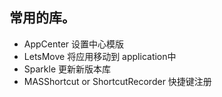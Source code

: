 
## 常用的库。
* AppCenter 
  设置中心模版 
* LetsMove 
  将应用移动到 application中 
 *  Sparkle 
  更新新版本库
 * MASShortcut or ShortcutRecorder
  快捷键注册 
  
           

